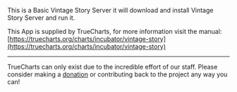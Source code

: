 This is a Basic Vintage Story Server it will download and install Vintage Story Server and run it.

This App is supplied by TrueCharts, for more information visit the manual: [https://truecharts.org/charts/incubator/vintage-story](https://truecharts.org/charts/incubator/vintage-story)

---

TrueCharts can only exist due to the incredible effort of our staff.
Please consider making a [donation](https://truecharts.org/about/sponsor) or contributing back to the project any way you can!
